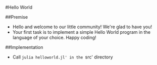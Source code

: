 #Hello World

##Premise

-	Hello and welcome to our little community! We're glad to have you!
-	Your first task is to implement a simple Hello World program in the language of your choice. Happy coding!

##Implementation

- Call `julia helloworld.jl' in the `src' directory
